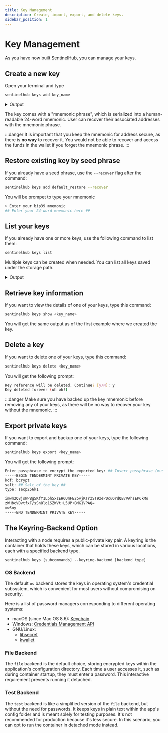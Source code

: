 ```yaml
---
title: Key Management
description: Create, import, export, and delete keys.
sidebar_position: 1
---
```


# Key Management

As you have now built SentinelHub, you can manage your keys.

## Create a new key

Open your terminal and type


```bash
sentinelhub keys add key_name
```

<details>
<summary>Output</summary>
<p>

```text
- name: key_name
  type: local
  address: sent1706klv73nhw2k3p0yl3l88q9p6vlypudrk3nr7
  pubkey: '{"@type":"/cosmos.crypto.secp256k1.PubKey","key":"AxU17+KenLYWlmN50t+zDNvOz3YtzrBT6YwzGfi56Wvb"}'
  mnemonic: ""

**Important** write this mnemonic phrase in a safe place.
It is the only way to recover your account if you ever forget your password.

fee water butter culture rocket focus render asset boost because perfect cargo amused shuffle easily major enact casual sheriff onion screen wall method dizzy
```

</p>
</details>

The key comes with a "mnemonic phrase", which is serialized into a human-readable 24-word mnemonic. User can recover their associated addresses with the mnemonic phrase.

:::danger
It is important that you keep the mnemonic for address secure, as there is **no way** to recover it. You would not be able to recover and access the funds in the wallet if you forget the mnemonic phrase.
:::

## Restore existing key by seed phrase

If you already have a seed phrase, use the `--recover` flag after the command:

```bash
sentinelhub keys add default_restore --recover
```

You will be prompet to type your mnemonic

```bash
> Enter your bip39 mnemonic
## Enter your 24-word mnemonic here ##
```

## List your keys

If you already have one or more keys, use the following command to list them:

```bash
sentinelhub keys list
```

Multiple keys can be created when needed. You can list all keys saved under the storage path.

<details>
<summary>Output</summary>
<p>

```text
- name: default
  type: local
  address: sent13zzgfl5n05tk97sq7xdgvx5zmfhx6undyw8722
  pubkey: '{"@type":"/cosmos.crypto.secp256k1.PubKey","key":"A6oQhw7UBXp98BxGq8n638dkkYxDhLXHlIsWTdvibY70"}'
  mnemonic: ""
- name: default_recover
  type: local
  address: sent1tsefn9fs66gzjzuld0lf402t6p5rhgwcntzahs
  pubkey: '{"@type":"/cosmos.crypto.secp256k1.PubKey","key":"A0N2NsaJVu4i11jBeoVMvSFDqoGi2nDcJlplMUF9BVS1"}'
  mnemonic: ""
```

</p>
</details>

## Retrieve key information

If you want to view the details of one of your keys, type this command:

```bash
sentinelhub keys show <key_name>
```

You will get the same output as of the first example where we created the key.

## Delete a key

If you want to delete one of your keys, type this command:

```bash
sentinelhub keys delete <key_name>
```

You will get the following prompt:

```bash
Key reference will be deleted. Continue? [y/N]: y
Key deleted forever (uh oh!)
```

:::danger
Make sure you have backed up the key mnemonic before removing any of your keys, as there will be no way to recover your key without the mnemonic.
:::

## Export private keys

If you want to export and backup one of your keys, type the following command:

```bash
sentinelhub keys export <key_name>
```

You will get the following prompt:

```bash
Enter passphrase to encrypt the exported key: ## Insert passphrase (must be at least 8 characters)##
-----BEGIN TENDERMINT PRIVATE KEY-----
kdf: bcrypt
salt: ## Salt of the key ##
type: secp256k1

imwm2Q8jsWPBg5KfY1Lph5xzEH6UmFE2ovjKTrzST9zePDcuOYdQB7VAhsEP6kMo
zWHbcVDvtfxF/sSn8lo1SZWVt+L5UP+BMG1VPAQ=
=wSny
-----END TENDERMINT PRIVATE KEY-----
```

## The Keyring-Backend Option

Interacting with a node requires a public-private key pair. A keyring is the container that holds these keys, which can be stored in various locations, each with a specified backend type.

```
sentinelhub keys [subcommands] --keyring-backend [backend type]
```
### OS Backend

The default `os` backend stores the keys in operating system's credential subsystem, which is convenient for most users without compromising on security. 

Here is a list of password managers corresponding to different operating systems:
- macOS (since Mac OS 8.6): [Keychain](https://support.apple.com/en-gb/guide/keychain-access/welcome/mac)
- Windows: [Credentials Management API](https://learn.microsoft.com/en-us/windows/win32/secauthn/credentials-management)
- GNU/Linux:
  - [libsecret](https://gitlab.gnome.org/GNOME/libsecret)
  - [kwallet](https://api.kde.org/frameworks/kwallet/html/index.html)

### File Backend

The `file` backend is the default choice, storing encrypted keys within the application's configuration directory. Each time a user accesses it, such as during container startup, they must enter a password. This interactive requirement prevents running it detached.

### Test Backend

The `test` backend is like a simplified version of the `file` backend, but without the need for passwords. It keeps keys in plain text within the app's config folder and is meant solely for testing purposes. It's not recommended for production because it's less secure. In this scenario, you can opt to run the container in detached mode instead.